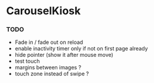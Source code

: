 # CarouselKiosk

### TODO
- Fade in / fade out on reload
- enable inactivity timer only if not on first page already
- hide pointer (show it after mouse move)
- test touch
- margins between images ?
- touch zone instead of swipe ?


